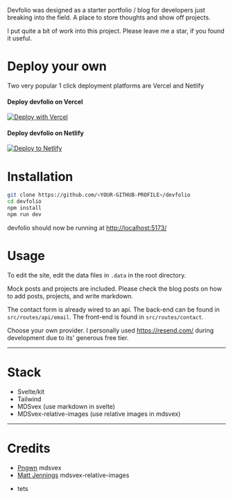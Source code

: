 Devfolio was designed as a starter portfolio / blog for developers just breaking into the field. A place to store thoughts and show off projects.

I put quite a bit of work into this project. Please leave me a star, if you found it useful.

# Deploy your own

Two very popular 1 click deployment platforms are Vercel and Netlify

#### Deploy devfolio on Vercel

[![Deploy with Vercel](https://vercel.com/button)](https://vercel.com/new/clone?repository-url=https://github.com/markhorn-dev/devfolio)

#### Deploy devfolio on Netlify

[![Deploy to Netlify](https://www.netlify.com/img/deploy/button.svg)](https://app.netlify.com/start/deploy?repository=https://github.com/markhorn-dev/devfolio)

# Installation

```bash
git clone https://github.com/<YOUR-GITHUB-PROFILE>/devfolio
cd devfolio
npm install
npm run dev
```

devfolio should now be running at
<http://localhost:5173/>

# Usage

To edit the site, edit the data files in `.data` in the root directory.

Mock posts and projects are included. Please check the blog posts on how to add posts, projects, and write markdown.

The contact form is already wired to an api. The back-end can be found in `src/routes/api/email`. The front-end is found in `src/routes/contact`.

Choose your own provider. I personally used <https://resend.com/> during development due to its' generous free tier.

---

# Stack

- Svelte/kit
- Tailwind
- MDSvex (use markdown in svelte)
- MDSvex-relative-images (use relative images in mdsvex)

---

# Credits

- [Pngwn](https://github.com/pngwn) mdsvex
- [Matt Jennings](https://github.com/mattjennings) mdsvex-relative-images

* tets
